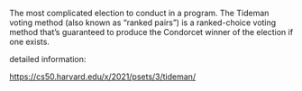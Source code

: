 The most complicated election to conduct in a program.
The Tideman voting method (also known as “ranked pairs”) is a ranked-choice voting method that’s guaranteed to produce the Condorcet winner of the election if one exists.

detailed information:

https://cs50.harvard.edu/x/2021/psets/3/tideman/
